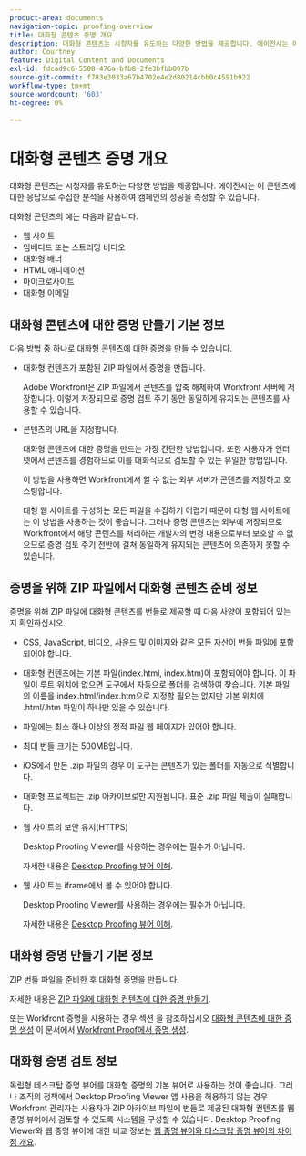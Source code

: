 ```yaml
---
product-area: documents
navigation-topic: proofing-overview
title: 대화형 콘텐츠 증명 개요
description: 대화형 콘텐츠는 시청자를 유도하는 다양한 방법을 제공합니다. 에이전시는 이 콘텐츠에 대한 응답으로 수집한 분석을 사용하여 캠페인의 성공을 측정할 수 있습니다.
author: Courtney
feature: Digital Content and Documents
exl-id: fdcad9c6-5508-476a-bfb8-2fe3bfbb007b
source-git-commit: f783e3033a67b4702e4e2d80214cbb0c4591b922
workflow-type: tm+mt
source-wordcount: '603'
ht-degree: 0%

---
```


# 대화형 콘텐츠 증명 개요

<!-- Audited: 01/2024 -->

대화형 콘텐츠는 시청자를 유도하는 다양한 방법을 제공합니다. 에이전시는 이 콘텐츠에 대한 응답으로 수집한 분석을 사용하여 캠페인의 성공을 측정할 수 있습니다.

대화형 콘텐츠의 예는 다음과 같습니다.

* 웹 사이트
* 임베디드 또는 스트리밍 비디오
* 대화형 배너
* HTML 애니메이션
* 마이크로사이트
* 대화형 이메일

## 대화형 콘텐츠에 대한 증명 만들기 기본 정보

다음 방법 중 하나로 대화형 콘텐츠에 대한 증명을 만들 수 있습니다.

* 대화형 컨텐츠가 포함된 ZIP 파일에서 증명을 만듭니다.

  Adobe Workfront은 ZIP 파일에서 콘텐츠를 압축 해제하여 Workfront 서버에 저장합니다. 이렇게 저장되므로 증명 검토 주기 동안 동일하게 유지되는 콘텐츠를 사용할 수 있습니다.

* 콘텐츠의 URL을 지정합니다.

  대화형 콘텐츠에 대한 증명을 만드는 가장 간단한 방법입니다. 또한 사용자가 인터넷에서 콘텐츠를 경험하므로 이를 대화식으로 검토할 수 있는 유일한 방법입니다.

  이 방법을 사용하면 Workfront에서 알 수 없는 외부 서버가 콘텐츠를 저장하고 호스팅합니다.

  대형 웹 사이트를 구성하는 모든 파일을 수집하기 어렵기 때문에 대형 웹 사이트에는 이 방법을 사용하는 것이 좋습니다. 그러나 증명 콘텐츠는 외부에 저장되므로 Workfront에서 해당 콘텐츠를 처리하는 개발자의 변경 내용으로부터 보호할 수 없으므로 증명 검토 주기 전반에 걸쳐 동일하게 유지되는 콘텐츠에 의존하지 못할 수 있습니다.

## 증명을 위해 ZIP 파일에서 대화형 콘텐츠 준비 정보

증명을 위해 ZIP 파일에 대화형 콘텐츠를 번들로 제공할 때 다음 사양이 포함되어 있는지 확인하십시오.

* CSS, JavaScript, 비디오, 사운드 및 이미지와 같은 모든 자산이 번들 파일에 포함되어야 합니다.
* 대화형 컨텐츠에는 기본 파일(index.html, index.htm)이 포함되어야 합니다. 이 파일이 루트 위치에 없으면 도구에서 자동으로 폴더를 검색하여 찾습니다. 기본 파일의 이름을 index.html/index.htm으로 지정할 필요는 없지만 기본 위치에 .html/.htm 파일이 하나만 있을 수 있습니다.
* 파일에는 최소 하나 이상의 정적 파일 웹 페이지가 있어야 합니다.
* 최대 번들 크기는 500MB입니다.
* iOS에서 만든 .zip 파일의 경우 이 도구는 콘텐츠가 있는 폴더를 자동으로 식별합니다.
* 대화형 프로젝트는 .zip 아카이브로만 지원됩니다. 표준 .zip 파일 제출이 실패합니다.
* 웹 사이트의 보안 유지(HTTPS)

  Desktop Proofing Viewer를 사용하는 경우에는 필수가 아닙니다.

  자세한 내용은 [Desktop Proofing 뷰어 이해](../../../workfront-proof/wp-work-proofsfiles/review-proofs-dpv/destop-proofing-viewer.md).

* 웹 사이트는 iframe에서 볼 수 있어야 합니다.

  Desktop Proofing Viewer를 사용하는 경우에는 필수가 아닙니다.

  자세한 내용은 [Desktop Proofing 뷰어 이해](../../../workfront-proof/wp-work-proofsfiles/review-proofs-dpv/destop-proofing-viewer.md).

## 대화형 증명 만들기 기본 정보

ZIP 번들 파일을 준비한 후 대화형 증명을 만듭니다.

자세한 내용은 [ZIP 파일에 대화형 컨텐츠에 대한 증명 만들기](../../../review-and-approve-work/proofing/creating-proofs-within-workfront/generate-proof-interactive-content.md).

또는 Workfront 증명을 사용하는 경우 섹션 을 참조하십시오 [대화형 콘텐츠에 대한 증명 생성](../../../workfront-proof/wp-work-proofsfiles/create-proofs-and-files/generate-proofs.md#generate-a-proof-for-interactive-content) 이 문서에서 [Workfront Proof에서 증명 생성](../../../workfront-proof/wp-work-proofsfiles/create-proofs-and-files/generate-proofs.md).

## 대화형 증명 검토 정보

독립형 데스크탑 증명 뷰어를 대화형 증명의 기본 뷰어로 사용하는 것이 좋습니다. 그러나 조직의 정책에서 Desktop Proofing Viewer 앱 사용을 허용하지 않는 경우 Workfront 관리자는 사용자가 ZIP 아카이브 파일에 번들로 제공된 대화형 컨텐츠를 웹 증명 뷰어에서 검토할 수 있도록 시스템을 구성할 수 있습니다. Desktop Proofing Viewer와 웹 증명 뷰어에 대한 비교 정보는 [웹 증명 뷰어와 데스크탑 증명 뷰어의 차이점 개요](../../../review-and-approve-work/proofing/proofing-overview/understand-differences-between-web-viewer.md).
